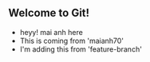 ## Welcome to Git!

- heyy! mai anh here
- This is coming from 'maianh70'
- I'm adding this from 'feature-branch'
